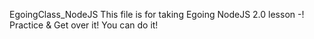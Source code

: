 EgoingClass_NodeJS
This file is for taking Egoing NodeJS 2.0 lesson -! Practice & Get over it! You can do it!
